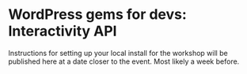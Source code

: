 # WordPress gems for devs: Interactivity API

Instructions for setting up your local install for the workshop will be published here at a date closer to the event. Most likely a week before.  
